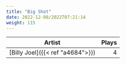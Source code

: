 ```yaml
---
title: "Big Shot"
date: 2022-12-08/2022T07:21:14
weight: 115
---
```




 Artist | Plays 
----- | -----:
[Billy Joel]({{< ref "a4684">}}) | 4
